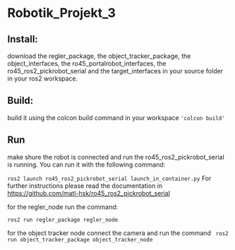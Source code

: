 # Robotik_Projekt_3

## Install:

download the regler_package, the object_tracker_package, the object_interfaces, the ro45_portalrobot_interfaces, the ro45_ros2_pickrobot_serial and the target_interfaces in your source folder in your ros2 workspace. 


## Build:

build it using the colcon build command in your workspace
`'colcon build'`

## Run
make shure the robot is connected and run the ro45_ros2_pickrobot_serial is running. 
You can run it with the following command:

`ros2 launch ro45_ros2_pickrobot_serial launch_in_container.py`
For further instructions please read the documentation in https://github.com/matl-hsk/ro45_ros2_pickrobot_serial 

for the regler_node run the command:

`ros2 run regler_package regler_node`

for the object tracker node connect the camera and run the command
`
ros2 run object_tracker_package object_tracker_node`
